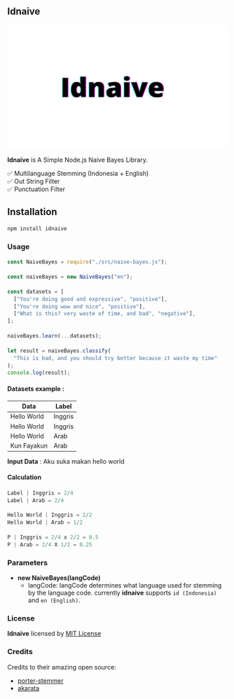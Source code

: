## Idnaive

![idnaive - A Simple Node.js Naive Bayes Library](./Idnaive.png)

**Idnaive** is A Simple Node.js Naive Bayes Library.

✅ Multilanguage Stemming (Indonesia + English)\
✅ Out String Filter\
✅ Punctuation Filter

## Installation

```bash
npm install idnaive
```

### Usage

```js
const NaiveBayes = require("./src/naive-bayes.js");

const naiveBayes = new NaiveBayes("en");

const datasets = [
  ["You're doing good and expressive", "positive"],
  ["You're doing wow and nice", "positive"],
  ["What is this? very waste of time, and bad", "negative"],
];

naiveBayes.learn(...datasets);

let result = naiveBayes.classify(
  "This is bad, and you should try better because it waste my time"
);
console.log(result);
```

#### Datasets example :

| Data        | Label   |
| ----------- | ------- |
| Hello World | Inggris |
| Hello World | Inggris |
| Hello World | Arab    |
| Kun Fayakun | Arab    |

**Input Data** : Aku suka makan hello world

#### Calculation

<!-- using js to highlight P and numbers  -->

```js
Label | Inggris = 2/4
Label | Arab = 2/4

Hello World | Inggris = 2/2
Hello World | Arab = 1/2

P | Inggris = 2/4 x 2/2 = 0.5
P | Arab = 2/4 X 1/2 = 0.25
```

### Parameters

- **new NaiveBayes(langCode)**
  - langCode: langCode determines what language used for stemming by the language code. currently **idnaive** supports `id (Indonesia)` and `en (English)`.

### License

**Idnaive** licensed by [MIT License](./LICENSE.md)

### Credits

Credits to their amazing open source:

- [porter-stemmer](https://github.com/jedp/porter-stemmer)
- [akarata](https://github.com/ikhsanalatsary/akarata)
